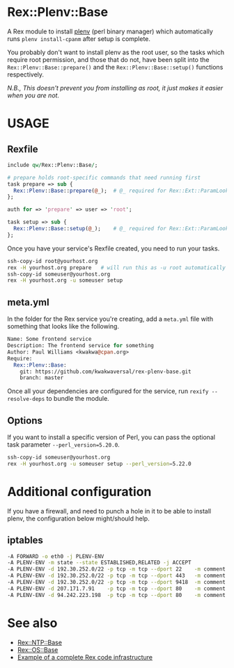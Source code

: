 # Rex::Plenv::Base

A Rex module to install [plenv](https://github.com/tokuhirom/plenv) (perl binary
manager) which automatically runs `plenv install-cpanm` after setup is complete.

You probably don't want to install plenv as the root user, so the tasks which
require root permission, and those that do not, have been split into the
`Rex::Plenv::Base::prepare()` and the `Rex::Plenv::Base::setup()` functions
respectively.

*N.B., This doesn't prevent you from installing as root, it just makes it easier
when you are not.*

# USAGE

## Rexfile

```perl
include qw/Rex::Plenv::Base/;

# prepare holds root-specific commands that need running first
task prepare => sub {
  Rex::Plenv::Base::prepare(@_);  # @_ required for Rex::Ext::ParamLookup
};

auth for => 'prepare' => user => 'root';

task setup => sub {
  Rex::Plenv::Base::setup(@_);    # @_ required for Rex::Ext::ParamLookup
};
```

Once you have your service's Rexfile created, you need to run your tasks.

```bash
ssh-copy-id root@yourhost.org
rex -H yourhost.org prepare   # will run this as -u root automatically
ssh-copy-id someuser@yourhost.org
rex -H yourhost.org -u someuser setup
```

## meta.yml

In the folder for the Rex service you're creating, add a `meta.yml` file with
something that looks like the following.

```perl
Name: Some frontend service
Description: The frontend service for something
Author: Paul Williams <kwakwa@cpan.org>
Require:
  Rex::Plenv::Base:
    git: https://github.com/kwakwaversal/rex-plenv-base.git
    branch: master
```

Once all your dependencies are configured for the service, run `rexify
--resolve-deps` to bundle the module.

## Options

If you want to install a specific version of Perl, you can pass the optional
task parameter `--perl_version=5.20.0`.

```bash
ssh-copy-id someuser@yourhost.org
rex -H yourhost.org -u someuser setup --perl_version=5.22.0
```

# Additional configuration

If you have a firewall, and need to punch a hole in it to be able to install
plenv, the configuration below might/should help.

## iptables

```bash
-A FORWARD -o eth0 -j PLENV-ENV
-A PLENV-ENV -m state --state ESTABLISHED,RELATED -j ACCEPT
-A PLENV-ENV -d 192.30.252.0/22 -p tcp -m tcp --dport 22    -m comment --comment "ssh://github.com" -j ACCEPT
-A PLENV-ENV -d 192.30.252.0/22 -p tcp -m tcp --dport 443   -m comment --comment "https://github.com" -j ACCEPT
-A PLENV-ENV -d 192.30.252.0/22 -p tcp -m tcp --dport 9418  -m comment --comment "git://github.com" -j ACCEPT
-A PLENV-ENV -d 207.171.7.91    -p tcp -m tcp --dport 80    -m comment --comment "cpan.org" -j ACCEPT
-A PLENV-ENV -d 94.242.223.198  -p tcp -m tcp --dport 80    -m comment --comment "cpan.org" -j ACCEPT
```

# See also
 * [Rex::NTP::Base](https://github.com/krimdomu/rex-ntp-base.git)
 * [Rex::OS::Base](https://github.com/krimdomu/rex-os-base.git)
 * [Example of a complete Rex code infrastructure](http://www.rexify.org/docs/rex_book/infrastructure/example_of_a_complete_rex_code_infrastructure.html)
